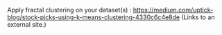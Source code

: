 Apply fractal clustering on your dataset(s) : https://medium.com/uptick-blog/stock-picks-using-k-means-clustering-4330c6c4e8de (Links to an external site.)

